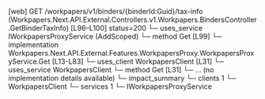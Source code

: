 [web] GET /workpapers/v1/binders/{binderId:Guid}/tax-info  (Workpapers.Next.API.External.Controllers.v1.Workpapers.BindersController.GetBinderTaxInfo)  [L96–L100] status=200
  └─ uses_service IWorkpapersProxyService (AddScoped)
    └─ method Get [L99]
      └─ implementation Workpapers.Next.API.External.Features.WorkpapersProxy.WorkpapersProxyService.Get [L13-L83]
        └─ uses_client WorkpapersClient [L31]
        └─ uses_service WorkpapersClient
          └─ method Get [L31]
            └─ ... (no implementation details available)
  └─ impact_summary
    └─ clients 1
      └─ WorkpapersClient
    └─ services 1
      └─ IWorkpapersProxyService

